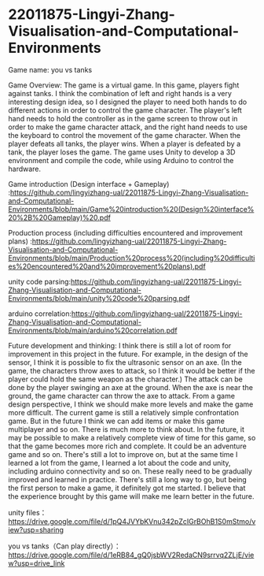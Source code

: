 # 22011875-Lingyi-Zhang-Visualisation-and-Computational-Environments
Game name: you vs tanks

Game Overview: The game is a virtual game. In this game, players fight against tanks. I think the combination of left and right hands is a very interesting design idea, so I designed the player to need both hands to do different actions in order to control the game character. The player's left hand needs to hold the controller as in the game screen to throw out in order to make the game character attack, and the right hand needs to use the keyboard to control the movement of the game character. When the player defeats all tanks, the player wins. When a player is defeated by a tank, the player loses the game.
The game uses Unity to develop a 3D environment and compile the code, while using Arduino to control the hardware.

Game introduction (Design interface + Gameplay) :https://github.com/lingyizhang-ual/22011875-Lingyi-Zhang-Visualisation-and-Computational-Environments/blob/main/Game%20introduction%20(Design%20interface%20%2B%20Gameplay)%20.pdf

Production process (including difficulties encountered and improvement plans) :https://github.com/lingyizhang-ual/22011875-Lingyi-Zhang-Visualisation-and-Computational-Environments/blob/main/Production%20process%20(including%20difficulties%20encountered%20and%20improvement%20plans).pdf

unity code parsing:https://github.com/lingyizhang-ual/22011875-Lingyi-Zhang-Visualisation-and-Computational-Environments/blob/main/unity%20code%20parsing.pdf

arduino correlation:https://github.com/lingyizhang-ual/22011875-Lingyi-Zhang-Visualisation-and-Computational-Environments/blob/main/arduino%20correlation.pdf

Future development and thinking:
I think there is still a lot of room for improvement in this project in the future.
For example, in the design of the sensor, I think it is possible to fix the ultrasonic sensor on an axe. (In the game, the characters throw axes to attack, so I think it would be better if the player could hold the same weapon as the character.) The attack can be done by the player swinging an axe at the ground. When the axe is near the ground, the game character can throw the axe to attack.
From a game design perspective, I think we should make more levels and make the game more difficult. The current game is still a relatively simple confrontation game. But in the future I think we can add items or make this game multiplayer and so on. There is much more to think about.
In the future, it may be possible to make a relatively complete view of time for this game, so that the game becomes more rich and complete. It could be an adventure game and so on.
There's still a lot to improve on, but at the same time I learned a lot from the game, I learned a lot about the code and unity, including arduino connectivity and so on. These really need to be gradually improved and learned in practice. There's still a long way to go, but being the first person to make a game, it definitely got me started. I believe that the experience brought by this game will make me learn better in the future.

unity files：https://drive.google.com/file/d/1pQ4JVYbKVnu342pZcIGrBOhB1S0mStmo/view?usp=sharing

you vs tanks（Can play directly）：https://drive.google.com/file/d/1eRB84_gQ0jsbWV2RedaCN9srrvq2ZLjE/view?usp=drive_link
